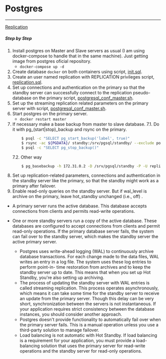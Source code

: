 # Postgres

---

[Replication](https://wiki.postgresql.org/wiki/Streaming_Replication)

##### Step by Step

1. Install postgres on Master and Slave servers as usual (I am using docker-compose to handle that in the same machine). Just getting image from postgres oficial repository.
    * `docker-compose up -d`
2. Create database `docker` on both containers using script, [init.sql](./Scripts/init.sql).
3. Create an user named replication with REPLICATION privileges script, [replication.sql](./Scripts/replication.sql).
4. Set up connections and authentication on the primary so that the standby server can successfully connect to the replication pseudo-database on the primary script, [postgresql_conf_master.sh](./Scripts/postgresql_conf_master.sh).
5. Set up the streaming replication related parameters on the primary server with script, [postgresql_conf_master.sh](./Scripts/postgresql_conf_master.sh).
6. Start postgres on the primary server.
    * `docker restart master`
7. If necessary make a base backup from master to slave database.
    7.1. Do it with pg_(start|stop)_backup and rsync on the primary.
    ```bash
        $ psql -c "SELECT pg_start_backup('label', true)"
        $ rsync -ac ${PGDATA}/ standby:/srv/pgsql/standby/ --exclude postmaster.pid
        $ psql -c "SELECT pg_stop_backup()"
    ```
    7.2. Other way
    ```bash
        $ pg_basebackup -h 172.31.0.2 -D /srv/pgsql/standby -P -U replication --xlog-method=stream
    ```
8. Set up replication-related parameters, connections and authentication in the standby server like the primary, so that the standby might work as a primary after failover.
9. Enable read-only queries on the standby server. But if wal_level is archive on the primary, leave hot_standby unchanged (i.e., off) []().

- A primary server runs the active database. This database accepts connections from clients and permits read-write operations.
- One or more standby servers run a copy of the active database. These databases are configured to accept connections from clients and permit read-only operations. If the primary database server fails, the system can fail over to the standby server, which makes the standby server the active primary server.



    * Postgres uses write-ahead logging (WAL) to continuously archive database transactions. For each change made to the data files, WAL writes an entry in a log file. The system uses these log entries to perform point-in- time restoration from archives and to keep the standby server up to date. This means that when you set up Hot Standby, you're also setting up archiving.
    * The process of updating the standby server with WAL entries is called streaming replication. This process operates asynchronously, which means it can take some time for the standby server to receive an update from the primary server. Though this delay can be very short, synchronization between the servers is not instantaneous. If your application requires strict consistency between the database instances, you should consider another approach.
    * Postgres doesn't provide functionality to automatically fail over when the primary server fails. This is a manual operation unless you use a third-party solution to manage failover.
    * Load balancing is not automatic with Hot Standby. If load balancing is a requirement for your application, you must provide a load-balancing solution that uses the primary server for read-write operations and the standby server for read-only operations.
